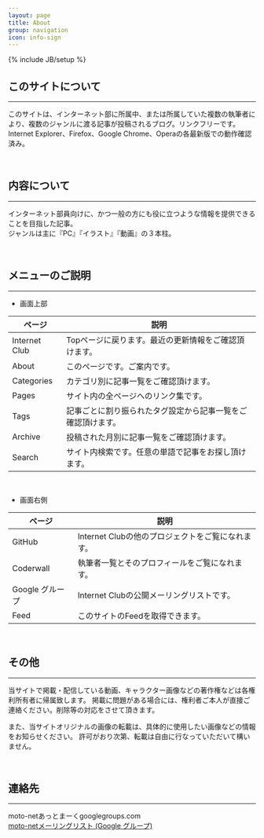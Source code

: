 ```yaml
---
layout: page
title: About 
group: navigation
icon: info-sign
---
```

{% include JB/setup %}

## このサイトについて
---
このサイトは、インターネット部に所属中、または所属していた複数の執筆者により、複数のジャンルに渡る記事が投稿されるブログ。リンクフリーです。  
Internet Explorer、Firefox、Google Chrome、Operaの各最新版での動作確認済み。

<br>

## 内容について
---
インターネット部員向けに、かつ一般の方にも役に立つような情報を提供できることを目指した記事。  
ジャンルは主に『PC』『イラスト』『動画』の３本柱。

<br>

## メニューのご説明
---
 - 画面上部  

ページ        | 説明
------------- | -----------------------------------------------------------
Internet Club | Topページに戻ります。最近の更新情報をご確認頂けます。
About         | このページです。ご案内です。
Categories    | カテゴリ別に記事一覧をご確認頂けます。
Pages         | サイト内の全ページへのリンク集です。
Tags          | 記事ごとに割り振られたタグ設定から記事一覧をご確認頂けます。
Archive       | 投稿された月別に記事一覧をご確認頂けます。
Search        | サイト内検索です。任意の単語で記事をお探し頂けます。

<br>

 - 画面右側  

ページ          | 説明
--------------- | ------------------------------------------------
GitHub          | Internet Clubの他のプロジェクトをご覧になれます。
Coderwall       | 執筆者一覧とそのプロフィールをご覧になれます。
Google グループ | Internet Clubの公開メーリングリストです。
Feed            | このサイトのFeedを取得できます。

<br>

## その他
---
当サイトで掲載・配信している動画、キャラクター画像などの著作権などは各権利所有者に帰属致します。
掲載に問題がある場合には、権利者ご本人が直接ご連絡ください。削除等の対応をさせて頂きます。

また、当サイトオリジナルの画像の転載は、具体的に使用したい画像などの情報をお知らせください。
許可がおり次第、転載は自由に行なっていただいて構いません。

<br>

## 連絡先
---
moto-netあっとまーくgooglegroups.com  
[moto-netメーリングリスト (Google グループ)](https://groups.google.com/d/forum/moto-net)
